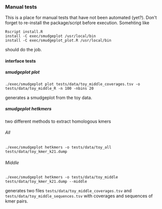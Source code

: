 ### Manual tests

This is a place for manual tests that have not been automated (yet?).
Don't forget to re-install the package/script before execution. Somehting like

```
Rscript install.R
install -C exec/smudgeplot /usr/local/bin
install -C exec/smudgeplot_plot.R /usr/local/bin
```

should do the job.

#### interface tests

##### smudgeplot plot

```
./exec/smudgeplot plot tests/data/toy_middle_coverages.tsv -o tests/data/toy_middle_R -n 100 -nbins 20
```

generates a smudgeplot from the toy data.

##### smudgeplot hetkmers

two different methods to extract homologous kmers

###### All

```
./exec/smudgeplot hetkmers -o tests/data/toy_all tests/data/toy_kmer_k21.dump
```

###### Middle

```
./exec/smudgeplot hetkmers -o tests/data/toy_middle tests/data/toy_kmer_k21.dump --middle
```

generates two files `tests/data/toy_middle_coverages.tsv` and `tests/data/toy_middle_sequences.tsv` with coverages and sequences of kmer pairs.